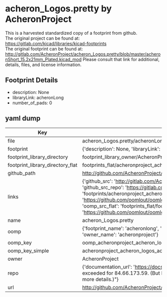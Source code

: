 # acheron_Logos.pretty by AcheronProject  
This is a harvested standardized copy of a footprint from github.  
The original project can be found at:  
https://gitlab.com/kicad/libraries/kicad-footprints  
The original footprint can be found at:
http://gitlab.com/AcheronProject/acheron_Logos.pretty/blob/master/acheronShort_15.2x21mm_Plated.kicad_mod
Please consult that link for additional, details, files, and license information.  
## Footprint Details
* description: None  
* libraryLink: acheronLong  
* number_of_pads: 0  
## yaml dump  
| Key | Value |  
| --- | --- |  
| file | acheron_Logos.pretty/acheronLong.kicad_mod |  
| footprint | {'description': None, 'libraryLink': 'acheronLong', 'number_of_pads': 0} |  
| footprint_library_directory | footprint_library_owner/AcheronProject_acheron_Logos.pretty |  
| footprint_library_directory_flat | footprints_flat/acheronproject_acheron_logos_acheronlong/working |  
| github_path | http://github.com/AcheronProject/acheron_Logos.pretty/blob/master/acheronLong.kicad_mod |  
| links | {'github_src': 'http://gitlab.com/AcheronProject/acheron_Logos.pretty/blob/master/acheronShort_15.2x21mm_Plated.kicad_mod', 'github_src_repo': 'https://gitlab.com/kicad/libraries/kicad-footprints', 'oomp_bot': 'footprints/acheronproject_acheron_logos_acheronlong/working', 'oomp_bot_github': 'https://github.com/oomlout/oomlout_oomp_footprint_bot/tree/main/footprints/acheronproject_acheron_logos_acheronlong/working', 'oomp_src_flat': 'footprints_flat/footprints_flat/acheronproject_acheron_logos_acheronlong/working', 'oomp_src_flat_github': 'https://github.com/oomlout/oomlout_oomp_footprint_src/tree/main/footprints_flat/acheronproject_acheron_logos_acheronlong/working'} |  
| name | acheron_Logos.pretty |  
| oomp | {'footprint_name': 'acheronlong', 'library_name': 'acheron_logos', 'original_filename': 'acheron_Logos.pretty/acheronLong.kicad_mod', 'owner_name': 'acheronproject'} |  
| oomp_key | oomp_acheronproject_acheron_logos_acheronlong |  
| oomp_key_simple | acheronproject_acheron_logos_acheronlong |  
| owner | AcheronProject |  
| repo | {'documentation_url': 'https://docs.github.com/rest/overview/resources-in-the-rest-api#rate-limiting', 'message': "API rate limit exceeded for 84.66.173.59. (But here's the good news: Authenticated requests get a higher rate limit. Check out the documentation for more details.)"} |  
| url | http://github.com/AcheronProject/acheron_Logos.pretty |  

